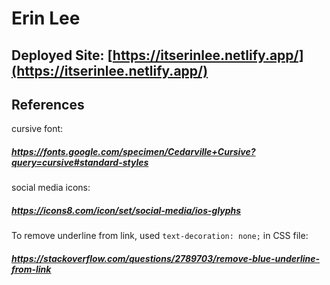 # Erin Lee

## Deployed Site: [https://itserinlee.netlify.app/](https://itserinlee.netlify.app/)

## References

cursive font:
##### https://fonts.google.com/specimen/Cedarville+Cursive?query=cursive#standard-styles

social media icons:
##### https://icons8.com/icon/set/social-media/ios-glyphs


To remove underline from link, used `text-decoration: none;` in CSS file:
##### https://stackoverflow.com/questions/2789703/remove-blue-underline-from-link
